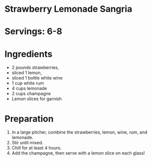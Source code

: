 # Strawberry Lemonade Sangria 
# Servings: 6-8
# Ingredients 
- 2 pounds strawberries, 
- sliced 1 lemon,
- sliced 1 bottle white wine 
- 1 cup white rum 
- 4 cups lemonade 
- 2 cups champagne 
- Lemon slices for garnish 

# Preparation 
1. In a large pitcher, combine the strawberries, lemon, wine, rum, and lemonade. 
2. Stir until mixed. 
3. Chill for at least 4 hours. 
4. Add the champagne, then serve with a lemon slice on each glass!